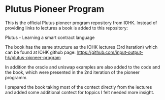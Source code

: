 # Plutus Pioneer Program

This is the official Plutus pioneer program repository from IOHK.
Instead of providing links to lectures a book is added to this repository:

Plutus - Learning a smart contract language

The book has the same structure as the IOHK lectures (3rd iteration) which 
can be found at IOHK github page:
https://github.com/input-output-hk/plutus-pioneer-program

In addition the oracle and uniswap examples are also added to the code and 
the book, which were presented in the 2nd iteration of the pioneer programm.

I prepared the book taking most of the contect directly from the lectures and
added some additional contect for toppics I felt needed more insight.
